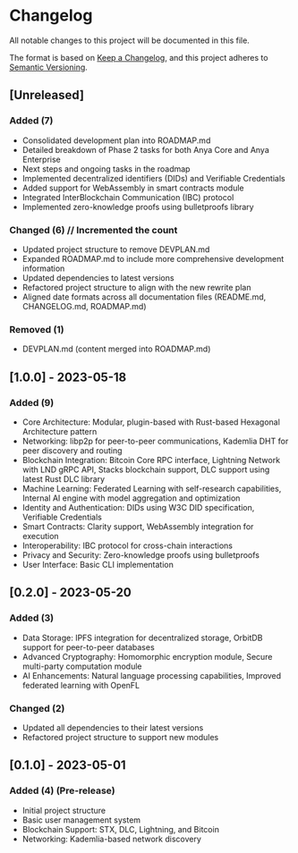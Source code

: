 # Changelog

All notable changes to this project will be documented in this file.

The format is based on [Keep a Changelog](https://keepachangelog.com/en/1.0.0/),
and this project adheres to [Semantic Versioning](https://semver.org/spec/v2.0.0.html).

## [Unreleased]

### Added (7)

- Consolidated development plan into ROADMAP.md
- Detailed breakdown of Phase 2 tasks for both Anya Core and Anya Enterprise
- Next steps and ongoing tasks in the roadmap
- Implemented decentralized identifiers (DIDs) and Verifiable Credentials
- Added support for WebAssembly in smart contracts module
- Integrated InterBlockchain Communication (IBC) protocol
- Implemented zero-knowledge proofs using bulletproofs library

### Changed (6)  // Incremented the count

- Updated project structure to remove DEVPLAN.md
- Expanded ROADMAP.md to include more comprehensive development information
- Updated dependencies to latest versions
- Refactored project structure to align with the new rewrite plan
- Aligned date formats across all documentation files (README.md, CHANGELOG.md, ROADMAP.md)

### Removed (1)

- DEVPLAN.md (content merged into ROADMAP.md)

## [1.0.0] - 2023-05-18

### Added (9)

- Core Architecture: Modular, plugin-based with Rust-based Hexagonal Architecture pattern
- Networking: libp2p for peer-to-peer communications, Kademlia DHT for peer discovery and routing
- Blockchain Integration: Bitcoin Core RPC interface, Lightning Network with LND gRPC API, Stacks blockchain support, DLC support using latest Rust DLC library
- Machine Learning: Federated Learning with self-research capabilities, Internal AI engine with model aggregation and optimization
- Identity and Authentication: DIDs using W3C DID specification, Verifiable Credentials
- Smart Contracts: Clarity support, WebAssembly integration for execution
- Interoperability: IBC protocol for cross-chain interactions
- Privacy and Security: Zero-knowledge proofs using bulletproofs
- User Interface: Basic CLI implementation

## [0.2.0] - 2023-05-20

### Added (3)

- Data Storage: IPFS integration for decentralized storage, OrbitDB support for peer-to-peer databases
- Advanced Cryptography: Homomorphic encryption module, Secure multi-party computation module
- AI Enhancements: Natural language processing capabilities, Improved federated learning with OpenFL

### Changed (2)

- Updated all dependencies to their latest versions
- Refactored project structure to support new modules

## [0.1.0] - 2023-05-01

### Added (4) (Pre-release)

- Initial project structure
- Basic user management system
- Blockchain Support: STX, DLC, Lightning, and Bitcoin
- Networking: Kademlia-based network discovery
